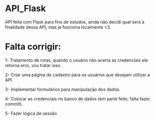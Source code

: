 # API_Flask

API feita com Flask para fins de estudos, ainda não decidi qual será a finalidade dessa API, mas ja funciona localmente <3.

# Falta corrigir:

1- Tratamento de rotas, quando o usuário não acerta as credenciais ele retorna erro, vou tratar isso.

2- Criar uma página de cadastro para os usuários que desejam utilizar a API.

3- Implementar formulários para manipulação dos dados.

4- Colocar as credenciais no banco de dados (em parte feito, falta fazer commit).

5- Fazer lógica de sessão
